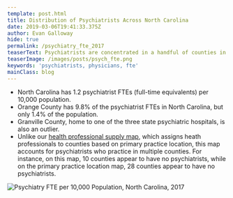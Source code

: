 ```yaml
---
template: post.html
title: Distribution of Psychiatrists Across North Carolina
date: 2019-03-06T19:41:33.375Z
author: Evan Galloway
hide: true
permalink: /psychiatry_fte_2017
teaserText: Psychiatrists are concentrated in a handful of counties in North Carolina.
teaserImage: /images/posts/psych_fte.png
keywords: 'psychiatrists, physicians, fte'
mainClass: blog
---
```

* North Carolina has 1.2 psychiatrist FTEs (full-time equivalents) per 10,000 population.
* Orange County has 9.8% of the psychiatrist FTEs in North Carolina, but only 1.4% of the population.
* Granville County, home to one of the three state psychiatric hospitals, is also an outlier.
* Unlike our [health professional supply map](https://nchealthworkforce.unc.edu/supply/), which assigns heath professionals to counties based on primary practice location, this map accounts for psychiatrists who practice in multiple counties. For instance, on this map, 10 counties appear to have no psychiatrists, while on the primary practice location map, 28 counties appear to have no psychiatrists.

![Psychiatry FTE per 10,000 Population, North Carolina, 2017](/images/posts/psych_fte.png)

